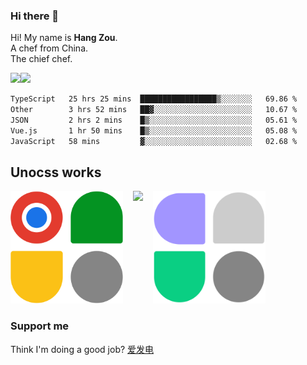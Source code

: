 ### Hi there 👋

Hi! My name is **Hang Zou**.  
A chef from China.  
The chief chef.

<img align="" width="57.5%" src="https://github-readme-stats.vercel.app/api?username=zouhangwithsweet&hide_title=true&hide_border=true&show_icons=true&include_all_commits=true&line_height=21" /><img align="" width="42.4%" src="https://github-readme-stats.vercel.app/api/top-langs/?username=zouhangwithsweet&hide_title=true&hide_border=true&layout=compact" />

<!--START_SECTION:waka-->

```txt
TypeScript   25 hrs 25 mins  █████████████████▒░░░░░░░   69.86 %
Other        3 hrs 52 mins   ██▓░░░░░░░░░░░░░░░░░░░░░░   10.67 %
JSON         2 hrs 2 mins    █▒░░░░░░░░░░░░░░░░░░░░░░░   05.61 %
Vue.js       1 hr 50 mins    █▒░░░░░░░░░░░░░░░░░░░░░░░   05.08 %
JavaScript   58 mins         ▓░░░░░░░░░░░░░░░░░░░░░░░░   02.68 %
```

<!--END_SECTION:waka-->

## Unocss works

<div style="display: flex; gap: 16px">
  <a href="https://uno-ext-releases.zouhangoo7241.workers.dev/" style="text-decoration: none;">
    <img src="https://raw.githubusercontent.com/zouhangwithsweet/zouhangwithsweet/71a912567425ae7a48292b5cb69efa26ab40cd79/uno-ext.svg" width="180" />
  </a>
  <a href="https://github.com/fisand/unocss-preset-shadcn" style="text-decoration: none;">
    <img src="https://github.com/fisand/unocss-preset-shadcn/raw/main/public/logo.svg" width="180" />
  </a>
  <a href="https://www.figma.com/community/plugin/1309119336695586856/to-unocss" style="text-decoration: none;">
    <img src="./figma-to-unocss.svg" width="180" />
  </a>
</div>

### Support me

Think I'm doing a good job? [爱发电](https://afdian.net/@zouhangsweet)
